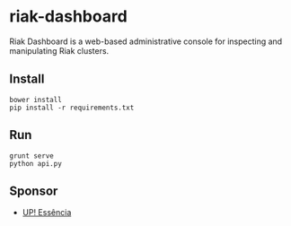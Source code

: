 riak-dashboard
==============

Riak Dashboard is a web-based administrative console for inspecting and manipulating Riak clusters.


## Install

    bower install
    pip install -r requirements.txt


## Run

    grunt serve
    python api.py


## Sponsor

* [UP! Essência](http://www.upessencia.com.br/)
